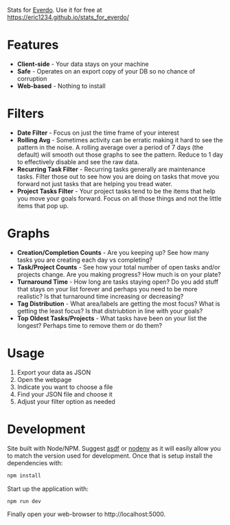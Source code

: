 Stats for [Everdo](https://everdo.net/). Use it for free at
https://eric1234.github.io/stats_for_everdo/

Features
========

* **Client-side** - Your data stays on your machine
* **Safe** - Operates on an export copy of your DB so no chance of corruption
* **Web-based** - Nothing to install

Filters
=======

* **Date Filter** - Focus on just the time frame of your interest
* **Rolling Avg** - Sometimes activity can be erratic making it hard to see
  the pattern in the noise. A rolling average over a period of 7 days (the
  default) will smooth out those graphs to see the pattern. Reduce to 1 day
  to effectively disable and see the raw data.
* **Recurring Task Filter** - Recurring tasks generally are maintenance tasks.
  Filter those out to see how you are doing on tasks that move you forward not
  just tasks that are helping you tread water.
* **Project Tasks Filter** - Your project tasks tend to be the items that help
  you move your goals forward. Focus on all those things and not the little
  items that pop up.

Graphs
======

* **Creation/Completion Counts** - Are you keeping up? See how many tasks you
  are creating each day vs completing?
* **Task/Project Counts** - See how your total number of open tasks and/or
  projects change. Are you making progress? How much is on your plate?
* **Turnaround Time** - How long are tasks staying open? Do you add stuff that
  stays on your list forever and perhaps you need to be more realistic? Is that
  turnaround time increasing or decreasing?
* **Tag Distribution** - What area/labels are getting the most focus? What is
  getting the least focus? Is that distriubtion in line with your goals?
* **Top Oldest Tasks/Projects** - What tasks have been on your list the longest?
  Perhaps time to remove them or do them?

Usage
=====

1. Export your data as JSON
2. Open the webpage
3. Indicate you want to choose a file
4. Find your JSON file and choose it
5. Adjust your filter option as needed

Development
===========

Site built with Node/NPM. Suggest [asdf](https://asdf-vm.com/) or
[nodenv](https://github.com/nodenv/nodenv) as it will easily allow you to match
the version used for development. Once that is setup install the dependencies
with:

```sh
npm install
```

Start up the application with:

```sh
npm run dev
```

Finally open your web-browser to http://localhost:5000.
